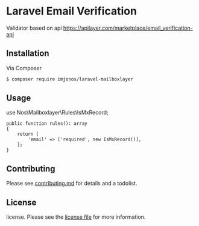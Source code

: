 # Laravel Email Verification

Validator based on api https://apilayer.com/marketplace/email_verification-api

## Installation

Via Composer

``` bash
$ composer require imjonos/laravel-mailboxlayer

```

## Usage

use Nos\Mailboxlayer\Rules\IsMxRecord;

```
public function rules(): array
{
    return [
        'email' => ['required', new IsMxRecord()],
    ];
}

```

## Contributing

Please see [contributing.md](contributing.md) for details and a todolist.

## License

license. Please see the [license file](license.md) for more information.
